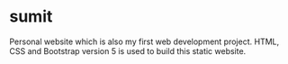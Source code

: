 # sumit
Personal website which is also my first web development project. HTML, CSS and Bootstrap version 5 is used to build this static website.
